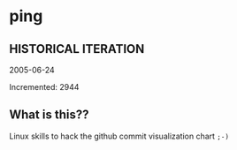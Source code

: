 # ping

## HISTORICAL ITERATION
2005-06-24

Incremented: 2944

## What is this?? 
Linux skills to hack the github commit visualization chart `;-)`
